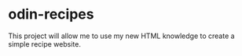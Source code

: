 # odin-recipes

This project will allow me to use my new HTML knowledge to create a simple recipe website.